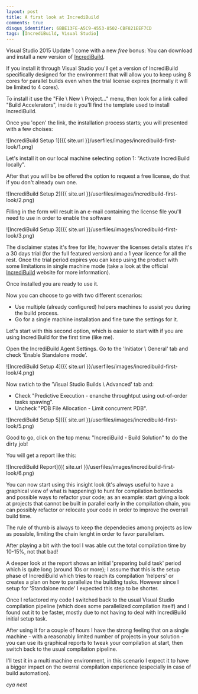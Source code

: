```yaml
---
layout: post
title: A first look at IncrediBuild
comments: true
disqus_identifier: 6BBE13FE-A5C9-4553-8502-CBF821EEF7CD
tags: [IncrediBuild, Visual Studio]
---
```


Visual Studio 2015 Update 1 come with a new _free_ bonus: You can download and install a new version of [IncrediBuild](http://www.incredibuild.com).

If you install it through Visual Studio you'll get a version of IncrediBuild specifically designed for the environment that will allow you to keep using 8 cores for parallel builds even when the trial license expires (normally it will be limited to 4 cores).

To install it use the "File \ New \ Project..." menu, then look for a link called "Build Accelerators", inside it you'll find the template used to install IncrediBuild.

Once you 'open' the link, the installation process starts; you will presented with a few choises:

![IncrediBuild Setup 1]({{ site.url }}/userfiles/images/incredibuild-first-look/1.png)

Let's install it on our local machine selecting option 1: "Activate IncrediBuild locally".

After that you will be be offered the option to request a free license, do that if you don't already own one.

![IncrediBuild Setup 2]({{ site.url }}/userfiles/images/incredibuild-first-look/2.png)

Filling in the form will result in an e-mail containing the license file you'll need to use in order to enable the software

![IncrediBuild Setup 3]({{ site.url }}/userfiles/images/incredibuild-first-look/3.png)

The disclaimer states it's free for life; however the licenses details states it's a 30 days trial (for the full featured version) and a 1 year licence for all the rest. Once the trial period expires you can keep using the product with some limitations in single machine mode (take a look at the official [IncrediBuild](https://www.incredibuild.com/microsoft-incredibuild-partnership.html) website for more information).

Once installed you are ready to use it.

Now you can choose to go with two different scenarios:

- Use multiple (already configured) helpers machines to assist you during the build process.
- Go for a single machine installation and fine tune the settings for it.

Let's start with this second option, which is easier to start with if you are using IncrediBuild for the first time (like me).

Open the IncrediBuild Agent Settings.
Go to the 'Initiator \ General' tab and check 'Enable Standalone mode'.

![IncrediBuild Setup 4]({{ site.url }}/userfiles/images/incredibuild-first-look/4.png)

Now swtich to the 'Visual Studio Builds \ Advanced' tab and:

- Check "Predictive Execution - enanche throughtput using out-of-order tasks spawing".
- Uncheck "PDB File Allocation - Limit concurrent PDB".

![IncrediBuild Setup 5]({{ site.url }}/userfiles/images/incredibuild-first-look/5.png)

Good to go, click on the top menu: "IncrediBuild - Build Solution" to do the dirty job!

You will get a report like this:

![IncrediBuild Report]({{ site.url }}/userfiles/images/incredibuild-first-look/6.png)

You can now start using this insight look (it's always useful to have a graphical view of what is happening) to hunt for compilation bottlenecks and possible ways to refactor your code; as an example: start giving a look at projects that cannot be built in parallel early in the compilation chain, you can possibly refactor or relocate your code in order to improve the overrall build time.

The rule of thumb is always to keep the dependecies among projects as low as possible, limiting the chain lenght in order to favor parallelism.

After playing a bit with the tool I was able cut the total compilation time by 10-15%, not that bad!

A deeper look at the report shows an initial 'preparing build task' period which is quite long (around 10s or more); I assume that this is the setup phase of IncrediBuild which tries to reach its compilation 'helpers' or creates a plan on how to parallelize the building tasks. However since I setup for 'Standalone mode' I expected this step to be shorter.

Once I refactored my code I switched back to the usual Visual Studio compilation pipeline (which does some parallelized compilation itself) and I found out it to be faster, mostly due to not having to deal with IncrediBuild initial setup task.

After using it for a couple of hours I have the strong feeling that on a single machine - with a reasonably limited number of projects in your solution - you can use its graphical reports to tweak your compilation at start, then switch back to the usual compilation pipeline.

I'll test it in a multi machine environment, in this scenario I expect it to have a bigger impact on the overral compilation experience (especially in case of build automation). 

_cya next_